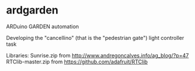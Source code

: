 # ardgarden
ARDuino GARDEN automation

Developing the "cancellino" (that is the "pedestrian gate") light controller task

Libraries:
Sunrise.zip from http://www.andregoncalves.info/ag_blog/?p=47 
RTClib-master.zip from https://github.com/adafruit/RTClib 
